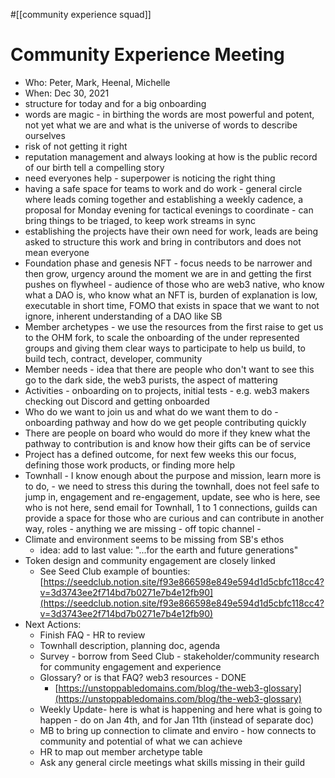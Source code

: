 #[[community experience squad]] 
# Community Experience Meeting

- Who: Peter, Mark, Heenal, Michelle
- When: Dec 30, 2021 
- structure for today and for a big onboarding
- words are magic - in birthing the words are most powerful and potent, not yet what we are and what is the universe of words to describe ourselves
- risk of not getting it right
- reputation management and always looking at how is the public record of our birth tell a compelling story
- need everyones help - superpower is noticing the right thing
- having a safe space for teams to work and do work - general circle where leads coming together and establishing a weekly cadence, a proposal for Monday evening for tactical evenings to coordinate - can bring things to be triaged, to keep work streams in sync
- establishing the projects have their own need for work, leads are being asked to structure this work and bring in contributors and does not mean everyone
- Foundation phase and genesis NFT - focus needs to be narrower and then grow, urgency around the moment we are in and getting the first pushes on flywheel - audience of those who are web3 native, who know what a DAO is, who know what an NFT is, burden of explanation is low, executable in short time, FOMO that exists in space that we want to not ignore, inherent understanding of a DAO like SB
- Member archetypes - we use the resources from the first raise to get us to the OHM fork, to scale the onboarding of the under represented groups and giving them clear ways to participate to help us build, to build tech, contract, developer, community
- Member needs - idea that there are people who don't want to see this go to the dark side, the web3 purists, the aspect of mattering
- Activities - onboarding on to projects, initial tests - e.g. web3 makers checking out Discord and getting onboarded
- Who do we want to join us and what do we want them to do - onboarding pathway and how do we get people contributing quickly
- There are people on board who would do more if they knew what the pathway to contribution is and know how their gifts can be of service
- Project has a defined outcome, for next few weeks this our focus, defining those work products, or finding more help
- Townhall - I know enough about the purpose and mission, learn more is to do, - we need to stress this during the townhall, does not feel safe to jump in, engagement and re-engagement, update, see who is here, see who is not here, send email for Townhall, 1 to 1 connections, guilds can provide a space for those who are curious and can contribute in another way, roles - anything we are missing - off topic channel - 
- Climate and environment seems to be missing from SB's ethos
	- idea: add to last value: "...for the earth and future generations"
- Token design and community engagement are closely linked
	- See Seed Club example of bounties: [https://seedclub.notion.site/f93e866598e849e594d1d5cbfc118cc4?v=3d3743ee2f714bd7b0271e7b4e12fb90](https://seedclub.notion.site/f93e866598e849e594d1d5cbfc118cc4?v=3d3743ee2f714bd7b0271e7b4e12fb90) 
- Next Actions:
	- Finish FAQ - HR to review
	- Townhall description, planning doc, agenda
	- Survey - borrow from Seed Club - stakeholder/community research for community engagement and experience
	- Glossary? or is that FAQ? web3 resources - DONE
		- [https://unstoppabledomains.com/blog/the-web3-glossary](https://unstoppabledomains.com/blog/the-web3-glossary)
	- Weekly Update- here is what is happening and here what is going to happen - do on Jan 4th, and for Jan 11th (instead of separate doc)
	- MB to bring up connection to climate and enviro - how connects to community and potential of what we can achieve
	- HR to map out member archetype table
	- Ask any general circle meetings what skills missing in their guild

